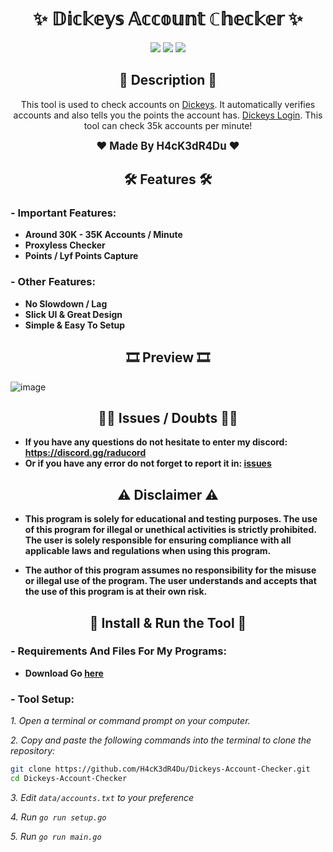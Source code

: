 <h1 align="center">✨ 𝔻𝕚𝕔𝕜𝕖𝕪𝕤 𝔸𝕔𝕔𝕠𝕦𝕟𝕥 ℂ𝕙𝕖𝕔𝕜𝕖𝕣 ✨</h1>

<p align="center">
  <img src="https://img.shields.io/github/license/H4cK3dR4Du/Dickeys-Account-Checker.svg?style=for-the-badge&labelColor=black&color=c1121f&logo=IOTA"/>
  <img src="https://img.shields.io/github/stars/H4cK3dR4Du/Dickeys-Account-Checker.svg?style=for-the-badge&labelColor=black&color=c1121f&logo=IOTA"/>
  <img src="https://img.shields.io/github/languages/top/H4cK3dR4Du/Dickeys-Account-Checker.svg?style=for-the-badge&labelColor=black&color=c1121f&logo=javascript"/>
</p>

<h2 align="center"> 📝 Description 📝 </h2>

<p align="center">
  This tool is used to check accounts on <a href="https://www.dickeys.com/">Dickeys</a>. It automatically verifies accounts and also tells you the points the account has. <a href="https://www.dickeys.com/login">Dickeys Login</a>. This tool can check 35k accounts per minute!
</p>

<p align="center">
  <b><big>❤️ Made By H4cK3dR4Du ❤️</big></b>
</p>

<h2 align="center"> 🛠️ Features 🛠️ </h2>

### - Important Features:

- **Around 30K - 35K Accounts / Minute**
- **Proxyless Checker**
- **Points / Lyf Points Capture**

### - Other Features:

- **No Slowdown / Lag**
- **Slick UI & Great Design**
- **Simple & Easy To Setup**

<h2 align="center"> 🎞️ Preview 🎞️ </h2>

![image](https://github.com/H4cK3dR4Du/raducord/assets/118562174/28fa4608-01a0-45e8-ac8c-3e9cd60059d8)

<h2 align="center"> 🤷‍♂️ Issues / Doubts 🤷‍♂️</h2>

- **If you have any questions do not hesitate to enter my discord: https://discord.gg/raducord**
- **Or if you have any error do not forget to report it in: [issues](https://github.com/H4cK3dR4Du/Dickeys-Account-Checker/issues/new)**

<h2 align="center"> ⚠️ Disclaimer ⚠️ </h2>

- **This program is solely for educational and testing purposes. The use of this program for illegal or unethical activities is strictly prohibited. The user is solely responsible for ensuring compliance with all applicable laws and regulations when using this program.**

- **The author of this program assumes no responsibility for the misuse or illegal use of the program. The user understands and accepts that the use of this program is at their own risk.**

<h2 align="center"> 🚀 Install & Run the Tool 🚀 </h2>

### - Requirements And Files For My Programs:

- **Download Go [here](https://go.dev/dl/)**

### - Tool Setup:

*1. Open a terminal or command prompt on your computer.*

*2. Copy and paste the following commands into the terminal to clone the repository:*
   
```bash
git clone https://github.com/H4cK3dR4Du/Dickeys-Account-Checker.git
cd Dickeys-Account-Checker
```

*3. Edit `data/accounts.txt` to your preference*

*4. Run `go run setup.go`*

*5. Run `go run main.go`*
